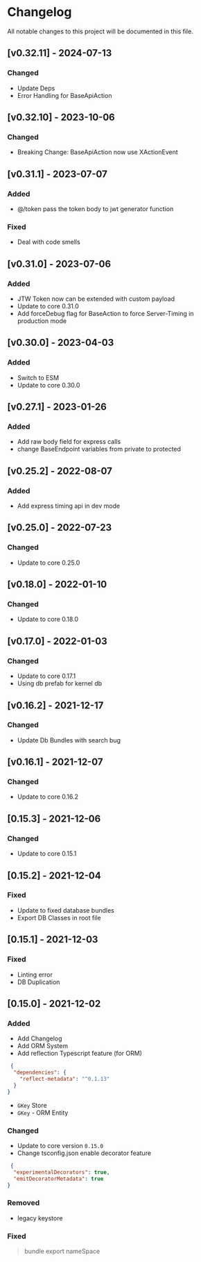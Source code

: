 # Changelog
All notable changes to this project will be documented in this file.

## [v0.32.11] - 2024-07-13
### Changed
- Update Deps
- Error Handling for BaseApiAction

## [v0.32.10] - 2023-10-06
### Changed
- Breaking Change: BaseApiAction now use XActionEvent

## [v0.31.1] - 2023-07-07
### Added
- @/token pass the token body to jwt generator function
### Fixed
- Deal with code smells 

## [v0.31.0] - 2023-07-06
### Added
- JTW Token now can be extended with custom payload
- Update to core 0.31.0
- Add forceDebug flag for BaseAction to force Server-Timing in production mode

## [v0.30.0] - 2023-04-03
### Added
- Switch to ESM
- Update to core 0.30.0

## [v0.27.1] - 2023-01-26
### Added
- Add raw body field for express calls 
- change BaseEndpoint variables from private to protected

## [v0.25.2] - 2022-08-07
### Added
- Add express timing api in dev mode

## [v0.25.0] - 2022-07-23
### Changed
- Update to core 0.25.0


## [v0.18.0] - 2022-01-10
### Changed
- Update to core 0.18.0 

## [v0.17.0] - 2022-01-03
### Changed
- Update to core 0.17.1
- Using db prefab for kernel db 

## [v0.16.2] - 2021-12-17

### Changed
- Update Db Bundles with search bug


## [v0.16.1] - 2021-12-07

### Changed
- Update to core 0.16.2

## [0.15.3] - 2021-12-06
### Changed
- Update to core 0.15.1 

## [0.15.2] - 2021-12-04

### Fixed
- Update to fixed database bundles
- Export DB Classes in root file

## [0.15.1] - 2021-12-03

### Fixed
- Linting error
- DB Duplication

## [0.15.0] - 2021-12-02
### Added
- Add Changelog
- Add ORM System 
- Add reflection Typescript feature (for ORM)
````json
 {
  "dependencies": {
    "reflect-metadata": "^0.1.13"
  }
}
````
- `GKey` Store 
- `GKey` - ORM Entity
### Changed
- Update to core version `0.15.0`
- Change tsconfig.json enable decorator feature 
````json
 {
  "experimentalDecorators": true,
  "emitDecoratorMetadata": true
}
````


### Removed
- legacy keystore  

### Fixed
> bundle export nameSpace 

